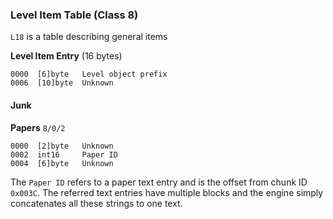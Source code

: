 ### Level Item Table (Class 8)

```L18``` is a table describing general items

**Level Item Entry** (16 bytes)

    0000  [6]byte   Level object prefix
    0006  [10]byte  Unknown

#### Junk

**Papers** ```8/0/2```

    0000  [2]byte   Unknown
    0002  int16     Paper ID
    0004  [6]byte   Unknown

The ```Paper ID``` refers to a paper text entry and is the offset from chunk ID ```0x003C```.
The referred text entries have multiple blocks and the engine simply concatenates all these strings to one text.
